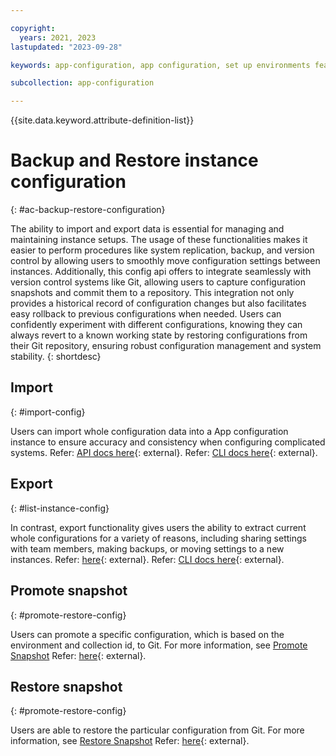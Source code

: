 ```yaml
---

copyright:
  years: 2021, 2023
lastupdated: "2023-09-28"

keywords: app-configuration, app configuration, set up environments feature flags and properties, feature flags, properties, environments, backup, restore

subcollection: app-configuration

---
```


{{site.data.keyword.attribute-definition-list}}

# Backup and Restore instance configuration
{: #ac-backup-restore-configuration}

The ability to import and export data is essential for managing and maintaining instance setups. The usage of these functionalities makes it easier to perform procedures like system replication, backup, and version control by allowing users to smoothly move configuration settings between instances. Additionally, this config api offers to integrate seamlessly with version control systems like Git, allowing users to capture configuration snapshots and commit them to a repository. This integration not only provides a historical record of configuration changes but also facilitates easy rollback to previous configurations when needed. Users can confidently experiment with different configurations, knowing they can always revert to a known working state by restoring configurations from their Git repository, ensuring robust configuration management and system stability.
{: shortdesc}

## Import
{: #import-config}

Users can import whole configuration data into a App configuration instance to ensure accuracy and consistency when configuring complicated systems.
Refer: [API docs here](https://cloud.ibm.com/apidocs/app-configuration#import-config){: external}.
Refer: [CLI docs here](https://cloud.ibm.com/docs/app-configuration?topic=app-configuration-app-configuration-cli#ac-ibmcloud-ac-import){: external}.

## Export
{: #list-instance-config}

In contrast, export functionality gives users the ability to extract current whole configurations for a variety of reasons, including sharing settings with team members, making backups, or moving settings to a new instances. 
Refer: [here](https://cloud.ibm.com/apidocs/app-configuration#list-instance-config){: external}.
Refer: [CLI docs here](https://cloud.ibm.com/docs/app-configuration?topic=app-configuration-app-configuration-cli#ac-ibmcloud-ac-export){: external}.

## Promote snapshot
{: #promote-restore-config}

Users can promote a specific configuration, which is based on the environment and collection id, to Git. For more information, see [Promote Snapshot](/docs/app-configuration?topic=app-configuration-ac-snapshots#ac-promote-a-snapshot)
Refer: [here](https://cloud.ibm.com/apidocs/app-configuration#promote-restore-config){: external}.

## Restore snapshot
{: #promote-restore-config}

Users are able to restore the particular configuration from Git. For more information, see [Restore Snapshot](/docs/app-configuration?topic=app-configuration-ac-snapshots#ac-restore-a-snapshot)
Refer: [here](https://cloud.ibm.com/apidocs/app-configuration#promote-restore-config){: external}.
